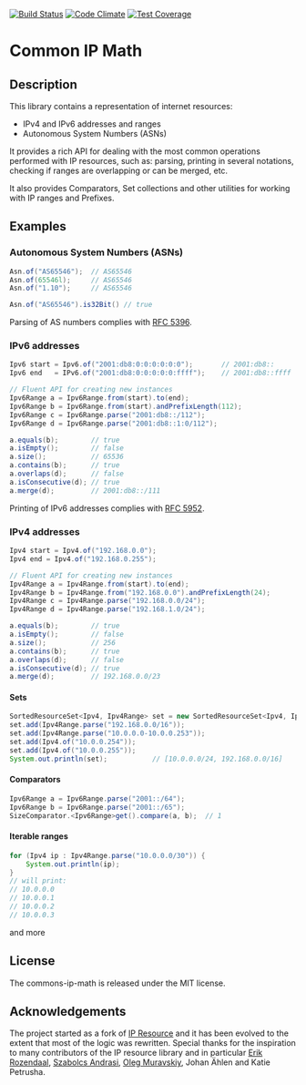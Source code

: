 [![Build Status](https://travis-ci.org/jgonian/common-ip-math.svg?branch=master)](https://travis-ci.org/jgonian/common-ip-math)
[![Code Climate](https://codeclimate.com/github/jgonian/common-ip-math/badges/gpa.svg)](https://codeclimate.com/github/jgonian/common-ip-math)
[![Test Coverage](https://codeclimate.com/github/jgonian/common-ip-math/badges/coverage.svg)](https://codeclimate.com/github/jgonian/common-ip-math)

Common IP Math
================

Description
-----------

This library contains a representation of internet resources:

* IPv4 and IPv6 addresses and ranges
* Autonomous System Numbers (ASNs)

It provides a rich API for dealing with the most common operations performed with IP resources, such as:
parsing, printing in several notations, checking if ranges are overlapping or can be merged, etc.

It also provides Comparators, Set collections and other utilities for working with IP ranges and Prefixes.

Examples
---------

### Autonomous System Numbers (ASNs)

```java
Asn.of("AS65546");  // AS65546
Asn.of(65546l);     // AS65546
Asn.of("1.10");     // AS65546

Asn.of("AS65546").is32Bit() // true
```
Parsing of AS numbers complies with [RFC 5396](http://tools.ietf.org/html/rfc5396).

### IPv6 addresses

```java
Ipv6 start = Ipv6.of("2001:db8:0:0:0:0:0:0");       // 2001:db8::
Ipv6 end   = IPv6.of("2001:db8:0:0:0:0:0:ffff");    // 2001:db8::ffff

// Fluent API for creating new instances
Ipv6Range a = Ipv6Range.from(start).to(end);
Ipv6Range b = Ipv6Range.from(start).andPrefixLength(112);
Ipv6Range c = Ipv6Range.parse("2001:db8::/112");
Ipv6Range d = Ipv6Range.parse("2001:db8::1:0/112");

a.equals(b);        // true
a.isEmpty();        // false
a.size();           // 65536
a.contains(b);      // true
a.overlaps(d);      // false
a.isConsecutive(d); // true
a.merge(d);         // 2001:db8::/111
```
Printing of IPv6 addresses complies with [RFC 5952](http://tools.ietf.org/html/rfc5952).

### IPv4 addresses

```java
Ipv4 start = Ipv4.of("192.168.0.0");
Ipv4 end = Ipv4.of("192.168.0.255");

// Fluent API for creating new instances
Ipv4Range a = Ipv4Range.from(start).to(end);
Ipv4Range b = Ipv4Range.from("192.168.0.0").andPrefixLength(24);
Ipv4Range c = Ipv4Range.parse("192.168.0.0/24");
Ipv4Range d = Ipv4Range.parse("192.168.1.0/24");

a.equals(b);        // true
a.isEmpty();        // false
a.size();           // 256
a.contains(b);      // true
a.overlaps(d);      // false
a.isConsecutive(d); // true
a.merge(d);         // 192.168.0.0/23
```

#### Sets
```java
SortedResourceSet<Ipv4, Ipv4Range> set = new SortedResourceSet<Ipv4, Ipv4Range>();
set.add(Ipv4Range.parse("192.168.0.0/16"));
set.add(Ipv4Range.parse("10.0.0.0-10.0.0.253"));
set.add(Ipv4.of("10.0.0.254"));
set.add(Ipv4.of("10.0.0.255"));
System.out.println(set);           // [10.0.0.0/24, 192.168.0.0/16]

```
#### Comparators
```java
Ipv6Range a = Ipv6Range.parse("2001::/64");
Ipv6Range b = Ipv6Range.parse("2001::/65");
SizeComparator.<Ipv6Range>get().compare(a, b);  // 1
```
#### Iterable ranges
```java
for (Ipv4 ip : Ipv4Range.parse("10.0.0.0/30")) {
    System.out.println(ip);
}
// will print:
// 10.0.0.0
// 10.0.0.1
// 10.0.0.2
// 10.0.0.3
```

and more

License
--------
The commons-ip-math is released under the MIT license.

Acknowledgements
------------
The project started as a fork of [IP Resource](https://github.com/RIPE-NCC/ipresource) and it has been evolved 
to the extent that most of the logic was rewritten. Special thanks for the inspiration to many contributors of the 
IP resource library and in particular [Erik Rozendaal](https://github.com/erikrozendaal), [Szabolcs Andrasi](https://github.com/sandrasi), 
[Oleg Muravskiy](https://github.com/omuravskiy), Johan Ählen and Katie Petrusha.

